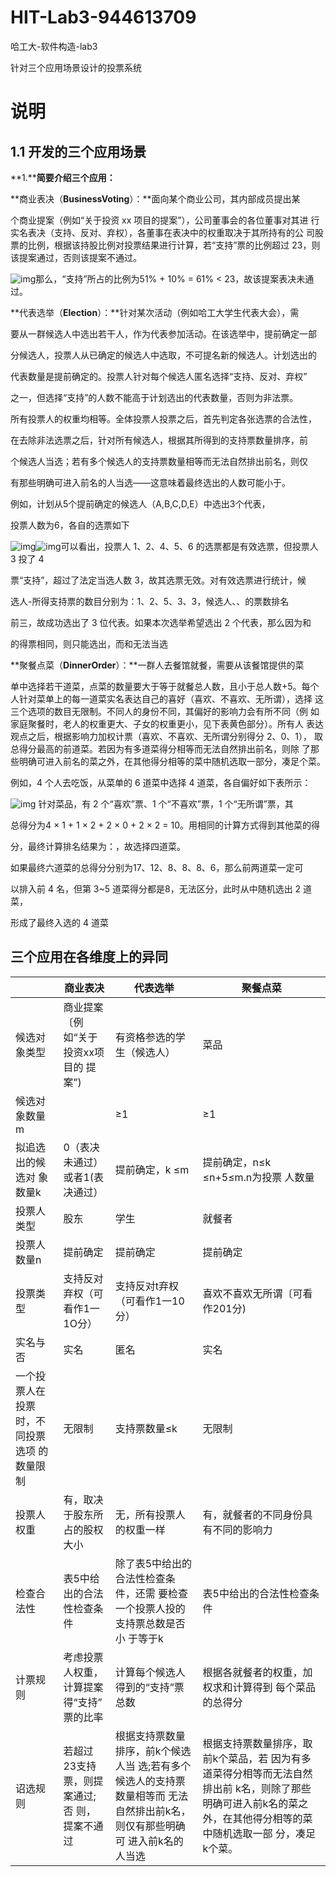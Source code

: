 # HIT-Lab3-944613709

哈工大-软件构造-lab3

针对三个应用场景设计的投票系统

# 说明

## 1.1 开发的三个应用场景

**1.****简要介绍三个应用：**

**商业表决（**BusinessVoting**）：**面向某个商业公司，其内部成员提出某 

个商业提案（例如“关于投资 xx 项目的提案”），公司董事会的各位董事对其进 行实名表决（支持、反对、弃权），各董事在表决中的权重取决于其所持有的公 司股票的比例，根据该持股比例对投票结果进行计算，若“支持”票的比例超过 23，则该提案通过，否则该提案不通过。

![img](https://farsblog.oss-cn-beijing.aliyuncs.com/PicGo/202305160011337.jpg)那么，“支持”所占的比例为51% + 10% = 61% < 23，故该提案表决未通过。



**代表选举（**Election**）：**针对某次活动（例如哈工大学生代表大会），需 

要从一群候选人中选出若干人，作为代表参加活动。在该选举中，提前确定一部 

分候选人，投票人从已确定的候选人中选取，不可提名新的候选人。计划选出的 

代表数量是提前确定的。投票人针对每个候选人匿名选择“支持、反对、弃权” 

之一，但选择“支持”的人数不能高于计划选出的代表数量，否则为非法票。 

所有投票人的权重均相等。全体投票人投票之后，首先判定各张选票的合法性， 

在去除非法选票之后，针对所有候选人，根据其所得到的支持票数量排序，前

个候选人当选；若有多个候选人的支持票数量相等而无法自然排出前名，则仅 

有那些明确可进入前名的人当选——这意味着最终选出的人数可能小于。 

例如，计划从5个提前确定的候选人（A,B,C,D,E）中选出3个代表， 

投票人数为6，各自的选票如下

![img](https://farsblog.oss-cn-beijing.aliyuncs.com/PicGo/202305160011344.jpg)![img](https://farsblog.oss-cn-beijing.aliyuncs.com/PicGo/202305160011347.jpg)可以看出，投票人 1、2、4、5、6 的选票都是有效选票，但投票人 3 投了 4 

票“支持”，超过了法定当选人数 3，故其选票无效。对有效选票进行统计，候 

选人-所得支持票的数目分别为：1、2、5、3、3，候选人、、的票数排名 

前三，故成功选出了 3 位代表。如果本次选举希望选出 2 个代表，那么因为和 

的得票相同，则只能选出，而和无法当选

 

**聚餐点菜（**DinnerOrder**）：**一群人去餐馆就餐，需要从该餐馆提供的菜 

单中选择若干道菜，点菜的数量要大于等于就餐总人数，且小于总人数+5。每个 人针对菜单上的每一道菜实名表达自己的喜好（喜欢、不喜欢、无所谓），选择 这三个选项的数目无限制。不同人的身份不同，其偏好的影响力会有所不同（例 如家庭聚餐时，老人的权重更大、子女的权重更小，见下表黄色部分）。所有人 表达观点之后，根据影响力加权计票（喜欢、不喜欢、无所谓分别得分 2、0、1）， 取总得分最高的前道菜。若因为有多道菜得分相等而无法自然排出前名，则除 了那些明确可进入前名的菜之外，在其他得分相等的菜中随机选取一部分，凑足个菜。 

例如，4 个人去吃饭，从菜单的 6 道菜中选择 4 道菜，各自偏好如下表所示：

![img](https://farsblog.oss-cn-beijing.aliyuncs.com/PicGo/202305160011360.jpg) 针对菜品，有 2 个“喜欢”票、1 个“不喜欢”票，1 个“无所谓”票，其 

总得分为4 × 1 + 1 × 2 + 2 × 0 + 2 × 2 = 10。用相同的计算方式得到其他菜的得 

分，最终计算排名结果为：，故选择四道菜。 

如果最终六道菜的总得分分别为17、12、8、8、8、6，那么前两道菜一定可 

以排入前 4 名，但第 3~5 道菜得分都是8，无法区分，此时从中随机选出 2 道菜， 

形成了最终入选的 4 道菜

## 三个应用在各维度上的异同 

 

|                                                  | 商业表决                                       | 代表选举                                                     | 聚餐点菜                                                     |
| ------------------------------------------------ | ---------------------------------------------- | ------------------------------------------------------------ | ------------------------------------------------------------ |
| 候选对象类型                                     | 商业提案〔例如“关于投资xx项目的   提案”)       | 有资格参选的学生（候选人）                                   | 菜品                                                         |
| 候选对象数量m                                    |                                                | ≥1                                                           | ≥1                                                           |
| 拟追选出的候选对   象数量k                       | 0（表决未通过）或者1(表决通过）                | 提前确定，k ≤m                                               | 提前确定，n≤k ≤n+5≤m.n为投票   人数量                        |
| 投票人类型                                       | 股东                                           | 学生                                                         | 就餐者                                                       |
| 投票人数量n                                      | 提前确定                                       | 提前确定                                                     | 提前确定                                                     |
| 投票类型                                         | 支持反对弃权（可看作1一1O分）                  | 支持反对t弃权（可看作1一10分）                               | 喜欢不喜欢无所谓〔可看作201分)                               |
| 实名与否                                         | 实名                                           | 匿名                                                         | 实名                                                         |
| 一个投票人在投票   时，不同投票选项   的数量限制 | 无限制                                         | 支持票数量≤k                                                 | 无限制                                                       |
| 投票人权重                                       | 有，取决于股东所占的股权大小                   | 无，所有投票人的权重一样                                     | 有，就餐者的不同身份具有不同的影响力                         |
| 检查合法性                                       | 表5中给出的合法性检查条件                      | 除了表5中给出的合法性检查条件，还需   要检查一个投票人投的支持票总数是否小   于等于k | 表5中给出的合法性检查条件                                    |
| 计票规则                                         | 考虑投票人权重，计算提案得“支持”   票的比率    | 计算每个候选人得到的“支持”票总数                             | 根据各就餐者的权重，加权求和计算得到   每个菜品的总得分      |
| 诏选规则                                         | 若超过23支持票，则提案通过;否   则，提案不通过 | 根据支持票数量排序，前k个候选人当   选;若有多个候选人的支持票数量相等而   无法自然排出前k名，则仅有那些明确可   进入前k名的人当选 | 根据支持票数量排序，取前k个菜品，若   因为有多道菜得分相等而无法自然排出前   k名，则除了那些明确可进入前k名的菜之   外，在其他得分相等的菜中随机选取一部   分，凑足k个菜。 |
